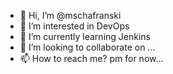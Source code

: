 - 👋 Hi, I’m @mschafranski
- 👀 I’m interested in DevOps
- 🌱 I’m currently learning Jenkins
- 💞️ I’m looking to collaborate on ...
- 📫 How to reach me? pm for now...

<!---
mschafranski/mschafranski is a ✨ special ✨ repository because its `README.md` (this file) appears on your GitHub profile.
You can click the Preview link to take a look at your changes.
--->
